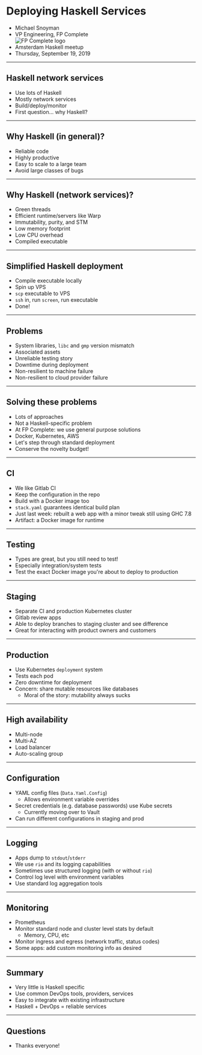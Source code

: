# Deploying Haskell Services

* Michael Snoyman
* VP Engineering, FP Complete<br><img alt="FP Complete logo" src="https://tech.fpcomplete.com/images/fp-complete-logo-small.png" style="border:0">
* Amsterdam Haskell meetup
* Thursday, September 19, 2019

---

## Haskell network services

* Use lots of Haskell
* Mostly network services
* Build/deploy/monitor
* First question... why Haskell?

---

## Why Haskell (in general)?

* Reliable code
* Highly productive
* Easy to scale to a large team
* Avoid large classes of bugs

---

## Why Haskell (network services)?

* Green threads
* Efficient runtime/servers like Warp
* Immutability, purity, and STM
* Low memory footprint
* Low CPU overhead
* Compiled executable

---

## Simplified Haskell deployment

* Compile executable locally
* Spin up VPS
* `scp` executable to VPS
* `ssh` in, run `screen`, run executable
* Done!

---

## Problems

* System libraries, `libc` and `gmp` version mismatch
* Associated assets
* Unreliable testing story
* Downtime during deployment
* Non-resilient to machine failure
* Non-resilient to cloud provider failure

---

## Solving these problems

* Lots of approaches
* Not a Haskell-specific problem
* At FP Complete: we use general purpose solutions
* Docker, Kubernetes, AWS
* Let's step through standard deployment
* Conserve the novelty budget!

---

## CI

* We like Gitlab CI
* Keep the configuration in the repo
* Build with a Docker image too
* `stack.yaml` guarantees identical build plan
* Just last week: rebuilt a web app with a minor tweak still using GHC 7.8
* Artifact: a Docker image for runtime

---

## Testing

* Types are great, but you still need to test!
* Especially integration/system tests
* Test the exact Docker image you're about to deploy to production

---

## Staging

* Separate CI and production Kubernetes cluster
* Gitlab review apps
* Able to deploy branches to staging cluster and see difference
* Great for interacting with product owners and customers

---

## Production

* Use Kubernetes `deployment` system
* Tests each pod
* Zero downtime for deployment
* Concern: share mutable resources like databases
    * Moral of the story: mutability always sucks

---

## High availability

* Multi-node
* Multi-AZ
* Load balancer
* Auto-scaling group

---

## Configuration

* YAML config files (`Data.Yaml.Config`)
    * Allows environment variable overrides
* Secret credentials (e.g. database passwords) use Kube secrets
    * Currently moving over to Vault
* Can run different configurations in staging and prod

---

## Logging

* Apps dump to `stdout`/`stderr`
* We use `rio` and its logging capabilities
* Sometimes use structured logging (with or without `rio`)
* Control log level with environment variables
* Use standard log aggregation tools

---

## Monitoring

* Prometheus
* Monitor standard node and cluster level stats by default
    * Memory, CPU, etc
* Monitor ingress and egress (network traffic, status codes)
* Some apps: add custom monitoring info as desired

---

## Summary

* Very little is Haskell specific
* Use common DevOps tools, providers, services
* Easy to integrate with existing infrastructure
* Haskell + DevOps = reliable services

---

## Questions

* Thanks everyone!
